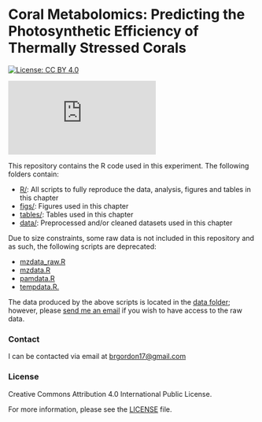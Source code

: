 
<!-- README.md is generated from README.Rmd. Please edit that file -->

# Coral Metabolomics: Predicting the Photosynthetic Efficiency of Thermally Stressed Corals

<!-- badges: start -->

[![License: CC
BY 4.0](https://img.shields.io/badge/License-CC%20BY%204.0-lightgrey.svg)](https://creativecommons.org/licenses/by/4.0/)
<!-- badges: end -->

<!-- image: start -->

![alt
text](https://github.com/brgordon17/fvfm-prediction/figs/prediction_boxplot.pdf)
<!-- image: end -->

This repository contains the R code used in this experiment. The
following folders contain:

  - [R/](R/): All scripts to fully reproduce the data, analysis, figures
    and tables in this chapter
  - [figs/](figs/): Figures used in this chapter
  - [tables/](tables/): Tables used in this chapter
  - [data/](data/): Preprocessed and/or cleaned datasets used in this
    chapter

Due to size constraints, some raw data is not included in this
repository and as such, the following scripts are deprecated:

  - [mzdata\_raw.R](R/mzdata_raw.R)
  - [mzdata.R](R/mzdata.R)
  - [pamdata.R](R/pamdata.R)
  - [tempdata.R.](R/tempdata.R)

The data produced by the above scripts is located in the [data
folder](data/); however, please [send me an email](brgordon17@gmail.com)
if you wish to have access to the raw data.

### Contact

I can be contacted via email at <brgordon17@gmail.com>

### License

Creative Commons Attribution 4.0 International Public License.

For more information, please see the [LICENSE](LICENSE) file.
